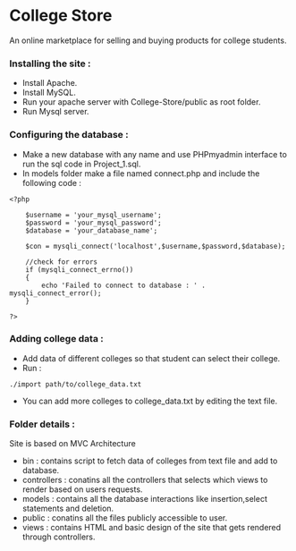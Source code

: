 # College Store

An online marketplace for selling and buying products for college students.

### Installing the site :
 - Install Apache.
 - Install MySQL.
 - Run your apache server with College-Store/public as root folder.
 - Run Mysql server.



### Configuring the database :
- Make a new database with any name and use PHPmyadmin interface to run the sql code in Project_1.sql.
- In models folder make a file named connect.php and include the following code :
```
<?php

    $username = 'your_mysql_username';
    $password = 'your_mysql_password';
    $database = 'your_database_name';

    $con = mysqli_connect('localhost',$username,$password,$database);
    
    //check for errors
    if (mysqli_connect_errno())
    {
        echo 'Failed to connect to database : ' . mysqli_connect_error();
    }

?>
```

### Adding college data :
- Add data of different colleges so that student can select their college.
- Run :
```
./import path/to/college_data.txt
```
- You can add more colleges to college_data.txt by editing the text file.

### Folder details :
Site is based on MVC Architecture
- bin : contains script to fetch data of colleges from text file and add to database.
- controllers : conatins all the controllers that selects which views to render based on users requests.
- models : contains all the database interactions like insertion,select statements and deletion.
- public : conatins all the files publicly accessible to user.
- views : contains HTML and basic design of the site that gets rendered through controllers.

                

